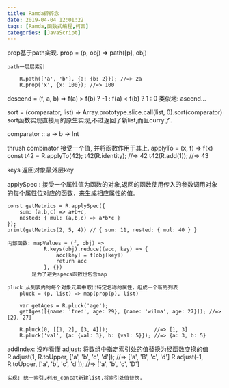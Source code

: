 ```yaml
---
title: Ramda碎碎念
date: 2019-04-04 12:01:22
tags: [Ramda,函数式编程,柯西]
categories: [JavaScript]
---
```


prop基于path实现.
    prop = (p, obj) => path([p], obj)

    path一层层索引

        R.path(['a', 'b'], {a: {b: 2}}); //=> 2a
        R.prop('x', {x: 100}); //=> 100

descend = (f, a, b) => f(a) > f(b) ? -1 : f(a) < f(b) ? 1 : 0
类似地: ascend...

sort = (comparator, list) => Array.prototype.slice.call(list, 0).sort(comparator)
sort函数实现直接用的原生实现,不过返回了新list,而且curry了.

comparator :: a -> b -> Int

thrush combinator 接受一个值, 并将函数作用于其上.  applyTo = (x, f) => f(x)
    const t42 = R.applyTo(42);
    t42(R.identity); //=> 42
    t42(R.add(1)); //=> 43

keys 返回对象最外层key    


applySpec : 接受一个属性值为函数的对象,返回的函数使用传入的参数调用对象的每个属性位对应的函数，来生成相应属性的值。

    const getMetrics = R.applySpec({
        sum: (a,b,c) => a+b+c,
        nested: { mul: (a,b,c) => a*b*c }
    });
    print(getMetrics(2, 5, 4)) // { sum: 11, nested: { mul: 40 } }

    内部函数: mapValues = (f, obj) => 
                R.keys(obj).reduce((acc, key) => {
                    acc[key] = f(obj[key])
                    return acc
                }, {})
            是为了避免specs函数也包含map

    pluck 从列表内的每个对象元素中取出特定名称的属性，组成一个新的列表
        pluck = (p, list) => map(prop(p), list)

        var getAges = R.pluck('age');
        getAges([{name: 'fred', age: 29}, {name: 'wilma', age: 27}]); //=> [29, 27]

        R.pluck(0, [[1, 2], [3, 4]]);               //=> [1, 3]
        R.pluck('val', {a: {val: 3}, b: {val: 5}}); //=> {a: 3, b: 5}

addIndex: 没咋看懂
adjust: 将数组中指定索引处的值替换为经函数变换的值        
    R.adjust(1, R.toUpper, ['a', 'b', 'c', 'd']);      //=> ['a', 'B', 'c', 'd']
    R.adjust(-1, R.toUpper, ['a', 'b', 'c', 'd']);     //=> ['a', 'b', 'c', 'D']

    实现: 统一索引,利用_concat新建list,将索引处值替换.

    